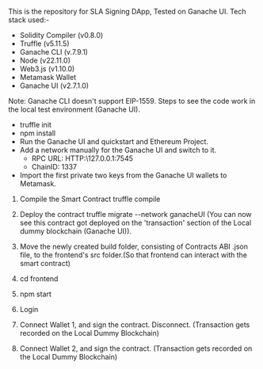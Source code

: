 This is the repository for SLA Signing DApp,
Tested on Ganache UI.
Tech stack used:-
- Solidity Compiler (v0.8.0)
- Truffle (v5.11.5)
- Ganache CLI (v.7.9.1)
- Node (v22.11.0)
- Web3.js (v1.10.0)
- Metamask Wallet
- Ganache UI (v2.7.1.0)

Note: Ganache CLI doesn't support EIP-1559.
Steps to see the code work in the local test environment (Ganache UI).
- truffle init
- npm install
- Run the Ganache UI and quickstart and Ethereum Project.
- Add a network manually for the Ganache UI and switch to it.
    - RPC URL: HTTP:\\127.0.0.1:7545
    - ChainID: 1337
- Import the first private two keys from the Ganache UI wallets to Metamask.

1. Compile the Smart Contract
    truffle compile

2. Deploy the contract
    truffle migrate --network ganacheUI (You can now see this contract got deployed on the 'transaction' section of the Local dummy blockchain (Ganache UI)).

3. Move the newly created build folder, consisting of Contracts ABI .json file, to the frontend's src folder.(So that frontend can interact with the smart contract)

4. cd frontend

5. npm start

6. Login

7. Connect Wallet 1, and sign the contract. Disconnect. (Transaction gets recorded on the Local Dummy Blockchain)

8. Connect Wallet 2, and sign the contract.  (Transaction gets recorded on the Local Dummy Blockchain)